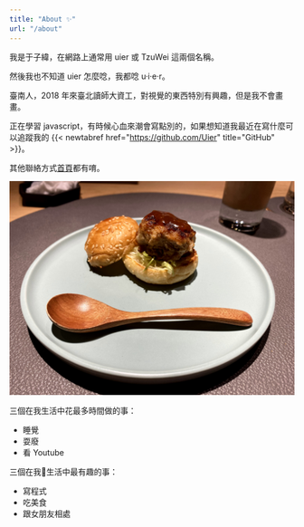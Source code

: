 ```yaml
---
title: "About ✨"
url: "/about"
---
```


我是于子緯，在網路上通常用 uier 或 TzuWei 這兩個名稱。

然後我也不知道 uier 怎麼唸，我都唸 u·i·e·r。

臺南人，2018 年來臺北讀師大資工，對視覺的東西特別有興趣，但是我不會畫畫。
  
正在學習 javascript，有時候心血來潮會寫點別的，如果想知道我最近在寫什麼可以追蹤我的 {{< newtabref  href="https://github.com/Uier" title="GitHub" >}}。

其他聯絡方式[首頁](/)都有唷。
  
![photo](/about/about.jpeg)

三個在我生活中花最多時間做的事：
- 睡覺
- 耍廢
- 看 Youtube
  
三個在我生活中最有趣的事：
- 寫程式
- 吃美食
- 跟女朋友相處

